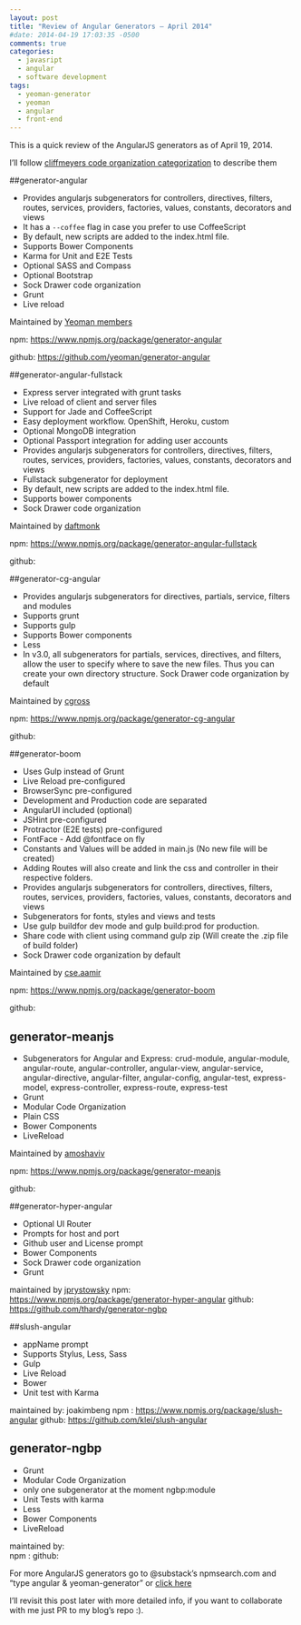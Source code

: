 ```yaml
---
layout: post
title: "Review of Angular Generators – April 2014"
#date: 2014-04-19 17:03:35 -0500
comments: true
categories:
  - javasript
  - angular
  - software development
tags:
  - yeoman-generator
  - yeoman
  - angular
  - front-end
---
```


This is a quick review of the AngularJS generators as of April 19, 2014.

I’ll follow [cliffmeyers code organization categorization](http://cliffmeyers.com/blog/2013/4/21/code-organization-angularjs-javascript) to describe them 

##generator-angular 
 
- Provides angularjs subgenerators for controllers, directives, filters, routes, services, providers, factories, values, constants, decorators and views
- It has a `--coffee` flag in case you prefer to use CoffeeScript
- By default, new scripts are added to the index.html file.
- Supports Bower Components
- Karma for Unit and E2E Tests
- Optional SASS and Compass
- Optional Bootstrap
- Sock Drawer code organization
- Grunt
- Live reload

Maintained by [Yeoman members](https://github.com/yeoman/generator-angular/graphs/contributors)

npm: https://www.npmjs.org/package/generator-angular

github: https://github.com/yeoman/generator-angular


##generator-angular-fullstack 

-	Express server integrated with grunt tasks
-	Live reload of client and server files
-	Support for Jade and CoffeeScript
-	Easy deployment workflow. OpenShift, Heroku, custom
-	Optional MongoDB integration
-	Optional Passport integration for adding user accounts
-	Provides angularjs subgenerators for controllers, directives, filters, routes, services, providers, factories, values, constants, decorators and views
-	Fullstack subgenerator for deployment
-	By default, new scripts are added to the index.html file.
-	Supports bower components
-	Sock Drawer code organization

Maintained by [daftmonk]()

npm: https://www.npmjs.org/package/generator-angular-fullstack

github: 

##generator-cg-angular 

- Provides angularjs subgenerators for directives, partials, service, filters and modules
- Supports grunt 
- Supports gulp
- Supports Bower components
- Less
- In v3.0, all subgenerators for partials, services, directives, and filters, allow the user to specify where to save the new files. Thus you can create your own directory structure. Sock Drawer code organization by default

Maintained by [cgross]()

npm: https://www.npmjs.org/package/generator-cg-angular

github: 


##generator-boom  

- Uses Gulp instead of Grunt
- Live Reload pre-configured
- BrowserSync pre-configured
- Development and Production code are separated
- AngularUI included (optional)
- JSHint pre-configured
- Protractor (E2E tests) pre-configured
- FontFace - Add @fontface on fly
- Constants and Values will be added in main.js (No new file will be created)
- Adding Routes will also create and link the css and controller in their respective folders.
- Provides angularjs subgenerators for controllers, directives, filters, routes, services, providers, factories, values, constants, decorators and views 
- Subgenerators for fonts, styles and views and tests
- Use gulp buildfor dev mode and gulp build:prod for production.
- Share code with client using command gulp zip (Will create the .zip file of build folder)
- Sock Drawer code organization by default

Maintained by [cse.aamir]()

npm: https://www.npmjs.org/package/generator-boom

github: 


## generator-meanjs
 
-	Subgenerators for Angular and Express: crud-module, angular-module, angular-route, angular-controller, angular-view, angular-service, angular-directive, angular-filter, angular-config, angular-test, express-model, express-controller, express-route, express-test
-	Grunt
-	Modular Code Organization
-	Plain CSS
-	Bower Components
-	LiveReload

Maintained by [amoshaviv]()

npm: https://www.npmjs.org/package/generator-meanjs

github: 


##generator-hyper-angular

- Optional UI Router
- Prompts for host and port
- Github user and License prompt 
- Bower Components
- Sock Drawer code organization
- Grunt

maintained by [jprystowsky]()
npm: https://www.npmjs.org/package/generator-hyper-angular
github: https://github.com/thardy/generator-ngbp 


##slush-angular


- appName prompt
- Supports Stylus, Less, Sass
- Gulp
- Live Reload
- Bower 
- Unit test with Karma

maintained by:  joakimbeng
npm : https://www.npmjs.org/package/slush-angular 
github: https://github.com/klei/slush-angular


## generator-ngbp

-	Grunt
-	Modular Code Organization
-	only one subgenerator at the moment ngbp:module
-	Unit Tests with karma
-	Less
-	Bower Components
-	LiveReload

maintained by:  
npm : 
github: 

For more AngularJS generators go to @substack’s npmsearch.com and “type angular & yeoman-generator” or [click here]( http://npmsearch.com/?q=angular%20&%20yeoman-generator)

I’ll revisit this post later with more detailed info, if you want to collaborate with me just PR to my blog’s repo :).  
